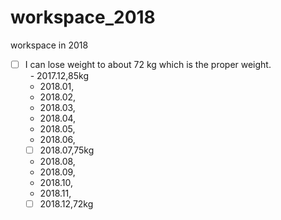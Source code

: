 # workspace_2018
workspace in 2018  

- [ ] I can lose weight to about 72 kg which is the proper weight.   
   - 2017.12,85kg
   - 2018.01,
   - 2018.02,
   - 2018.03,
   - 2018.04,
   - 2018.05,
   - 2018.06,
   - [ ] 2018.07,75kg
   - 2018.08,
   - 2018.09,
   - 2018.10,
   - 2018.11,
   - [ ] 2018.12,72kg
